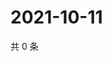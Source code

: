 # 2021-10-11

共 0 条

<!-- BEGIN WEIBO -->
<!-- 最后更新时间 Mon Oct 11 2021 10:22:07 GMT+0800 (China Standard Time) -->

<!-- END WEIBO -->
